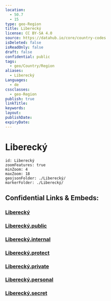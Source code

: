 ```yaml
---
location:
  - 50.7
  - 15
type: geo-Region
title: Liberecký
license: CC BY-SA 4.0
source: https://datahub.io/core/country-codes
isDeleted: false
isReadOnly: false
draft: false
confidential: public
tags:
  - geo/Country/Region
aliases:
  - Liberecký
Languages:
  - de
cssclasses:
  - geo-Region
publish: true
linkTitle:
keywords:
layout:
publishDate:
expiryDate:
---
```


# Liberecký

```leaflet
id: Liberecký
zoomFeatures: true 
minZoom: 4 
maxZoom: 18
geojsonFolder: ./Liberecký/
markerFolder: ./Liberecký/
```


## Confidential Links & Embeds: 

### [Liberecký](/_Standards/Earth/Continent/Europe/Europe~Central/Czech_Republic/regions~Czech_Republic/Liberecký.md) 

### [Liberecký.public](/_public/Earth/Continent/Europe/Europe~Central/Czech_Republic/regions~Czech_Republic/Liberecký.public.md) 

### [Liberecký.internal](/_internal/Earth/Continent/Europe/Europe~Central/Czech_Republic/regions~Czech_Republic/Liberecký.internal.md) 

### [Liberecký.protect](/_protect/Earth/Continent/Europe/Europe~Central/Czech_Republic/regions~Czech_Republic/Liberecký.protect.md) 

### [Liberecký.private](/_private/Earth/Continent/Europe/Europe~Central/Czech_Republic/regions~Czech_Republic/Liberecký.private.md) 

### [Liberecký.personal](/_personal/Earth/Continent/Europe/Europe~Central/Czech_Republic/regions~Czech_Republic/Liberecký.personal.md) 

### [Liberecký.secret](/_secret/Earth/Continent/Europe/Europe~Central/Czech_Republic/regions~Czech_Republic/Liberecký.secret.md)

